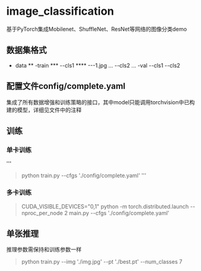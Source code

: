 # image_classification
基于PyTorch集成Mobilenet、ShuffleNet、ResNet等网络的图像分类demo

## 数据集格式
* data
** -train
*** --cls1
**** ---1.jpg
      ...
    --cls2
    ...
   -val
    --cls1
    --cls2

## 配置文件config/complete.yaml
集成了所有数据增强和训练策略的接口，其中model只能调用torchvision中已构建的模型，详细见文件中的注释

## 训练
### 单卡训练
'''
> python train.py --cfgs './config/complete.yaml'
'''
### 多卡训练
> CUDA_VISIBLE_DEVICES="0,1" python -m torch.distributed.launch --nproc_per_node 2 main.py --cfgs './config/complete.yaml'

## 单张推理
推理参数需保持和训练参数一样
> python train.py --img './img.jpg' --pt './best.pt' --num_classes 7
